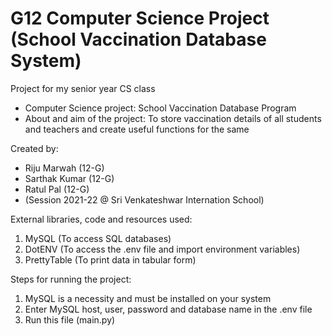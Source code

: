 # G12 Computer Science Project (School Vaccination Database System)
Project for my senior year CS class

- Computer Science project: School Vaccination Database Program
- About and aim of the project: To store vaccination details of all students and teachers and create useful functions for the same

Created by:
- Riju Marwah (12-G)
- Sarthak Kumar (12-G)
- Ratul Pal (12-G)
- (Session 2021-22 @ Sri Venkateshwar Internation School)

External libraries, code and resources used:
1) MySQL (To access SQL databases)
2) DotENV (To access the .env file and import environment variables)
3) PrettyTable (To print data in tabular form)

Steps for running the project:
1) MySQL is a necessity and must be installed on your system
2) Enter MySQL host, user, password and database name in the .env file
3) Run this file (main.py)
